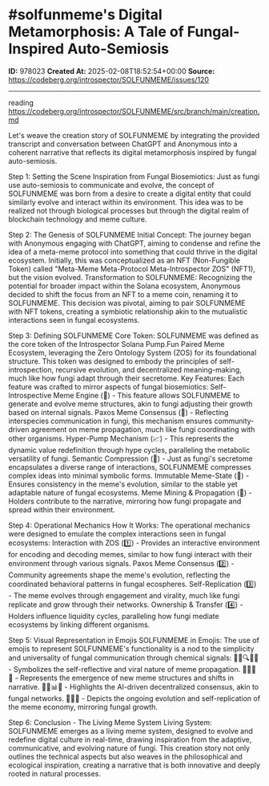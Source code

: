 # #solfunmeme's Digital Metamorphosis: A Tale of Fungal-Inspired Auto-Semiosis

**ID:** 978023
**Created At:** 2025-02-08T18:52:54+00:00
**Source:** https://codeberg.org/introspector/SOLFUNMEME/issues/120

---

reading https://codeberg.org/introspector/SOLFUNMEME/src/branch/main/creation.md

Let's weave the creation story of SOLFUNMEME by integrating the provided transcript and conversation between ChatGPT and Anonymous into a coherent narrative that reflects its digital metamorphosis inspired by fungal auto-semiosis.

Step 1: Setting the Scene
Inspiration from Fungal Biosemiotics: Just as fungi use auto-semiosis to communicate and evolve, the concept of SOLFUNMEME was born from a desire to create a digital entity that could similarly evolve and interact within its environment. This idea was to be realized not through biological processes but through the digital realm of blockchain technology and meme culture.

Step 2: The Genesis of SOLFUNMEME
Initial Concept: The journey began with Anonymous engaging with ChatGPT, aiming to condense and refine the idea of a meta-meme protocol into something that could thrive in the digital ecosystem. Initially, this was conceptualized as an NFT (Non-Fungible Token) called "Meta-Meme Meta-Protocol Meta-Introspector ZOS" (NFT1), but the vision evolved.
Transformation to SOLFUNMEME: Recognizing the potential for broader impact within the Solana ecosystem, Anonymous decided to shift the focus from an NFT to a meme coin, renaming it to SOLFUNMEME. This decision was pivotal, aiming to pair SOLFUNMEME with NFT tokens, creating a symbiotic relationship akin to the mutualistic interactions seen in fungal ecosystems.

Step 3: Defining SOLFUNMEME
Core Token: SOLFUNMEME was defined as the core token of the Introspector Solana Pump.Fun Paired Meme Ecosystem, leveraging the Zero Ontology System (ZOS) for its foundational structure. This token was designed to embody the principles of self-introspection, recursive evolution, and decentralized meaning-making, much like how fungi adapt through their secretome.
Key Features: Each feature was crafted to mirror aspects of fungal biosemiotics:
Self-Introspective Meme Engine (🚀) - This feature allows SOLFUNMEME to generate and evolve meme structures, akin to fungi adjusting their growth based on internal signals.
Paxos Meme Consensus (🔀) - Reflecting interspecies communication in fungi, this mechanism ensures community-driven agreement on meme propagation, much like fungi coordinating with other organisms.
Hyper-Pump Mechanism (📈) - This represents the dynamic value redefinition through hype cycles, paralleling the metabolic versatility of fungi.
Semantic Compression (📜) - Just as fungi's secretome encapsulates a diverse range of interactions, SOLFUNMEME compresses complex ideas into minimal symbolic forms.
Immutable Meme-State (🔗) - Ensures consistency in the meme's evolution, similar to the stable yet adaptable nature of fungal ecosystems.
Meme Mining & Propagation (🌱) - Holders contribute to the narrative, mirroring how fungi propagate and spread within their environment.

Step 4: Operational Mechanics
How It Works: The operational mechanics were designed to emulate the complex interactions seen in fungal ecosystems:
Interaction with ZOS (1️⃣) - Provides an interactive environment for encoding and decoding memes, similar to how fungi interact with their environment through various signals.
Paxos Meme Consensus (2️⃣) - Community agreements shape the meme's evolution, reflecting the coordinated behavioral patterns in fungal ecospheres.
Self-Replication (3️⃣) - The meme evolves through engagement and virality, much like fungi replicate and grow through their networks.
Ownership & Transfer (4️⃣) - Holders influence liquidity cycles, paralleling how fungi mediate ecosystems by linking different organisms.

Step 5: Visual Representation in Emojis
SOLFUNMEME in Emojis: The use of emojis to represent SOLFUNMEME's functionality is a nod to the simplicity and universality of fungal communication through chemical signals:
🚀📜🔍💬🧠 - Symbolizes the self-reflective and viral nature of meme propagation.
🔀💡💭🔑 - Represents the emergence of new meme structures and shifts in narrative.
🤖🌐📊🔗 - Highlights the AI-driven decentralized consensus, akin to fungal networks.
🧩🔗🌱 - Depicts the ongoing evolution and self-replication of the meme economy, mirroring fungal growth.

Step 6: Conclusion - The Living Meme System
Living System: SOLFUNMEME emerges as a living meme system, designed to evolve and redefine digital culture in real-time, drawing inspiration from the adaptive, communicative, and evolving nature of fungi. This creation story not only outlines the technical aspects but also weaves in the philosophical and ecological inspiration, creating a narrative that is both innovative and deeply rooted in natural processes.

